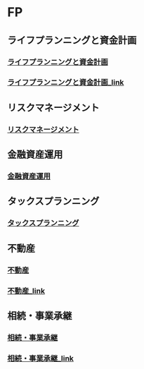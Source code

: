 # FP

## ライフプランニングと資金計画
### [ライフプランニングと資金計画](./1_base.html)
### [ライフプランニングと資金計画_link](./1_base_link.html)

## リスクマネージメント
### [リスクマネージメント](./2_risk.html)

## 金融資産運用
### [金融資産運用](./3_financial.html)

## タックスプランニング
### [タックスプランニング](./4_taxplanning.html)

## 不動産
### [不動産](./5_realestate.html)
### [不動産_link](./5_realestate_link.html)

## 相続・事業承継
### [相続・事業承継](./6_inheritance.html)
### [相続・事業承継_link](./6_inheritance_link.html)
